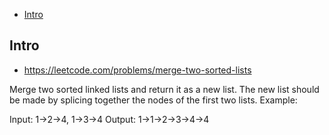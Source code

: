 - [Intro](#intro)

## Intro

- https://leetcode.com/problems/merge-two-sorted-lists

Merge two sorted linked lists and return it as a new list. The new list should be made by splicing together the nodes of the first two lists.
Example:

Input: 1->2->4, 1->3->4
Output: 1->1->2->3->4->4

